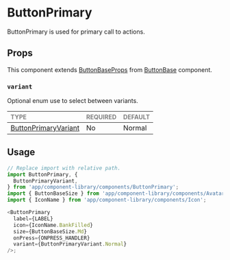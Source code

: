 # ButtonPrimary

ButtonPrimary is used for primary call to actions.

## Props

This component extends [ButtonBaseProps](../ButtonBase/ButtonBase.types.ts#L14) from [ButtonBase](../ButtonBase/ButtonBase.tsx) component.

### `variant`

Optional enum use to select between variants.

| <span style="color:gray;font-size:14px">TYPE</span> | <span style="color:gray;font-size:14px">REQUIRED</span> | <span style="color:gray;font-size:14px">DEFAULT</span> |
| :-------------------------------------------------- | :------------------------------------------------------ | :----------------------------------------------------- |
| [ButtonPrimaryVariant](./ButtonPrimary.types.ts#L7) | No                                                      | Normal                                                 |

## Usage

```javascript
// Replace import with relative path.
import ButtonPrimary, {
  ButtonPrimaryVariant,
} from 'app/component-library/components/ButtonPrimary';
import { ButtonBaseSize } from 'app/component-library/components/Avatars/AvatarBase';
import { IconName } from 'app/component-library/components/Icon';

<ButtonPrimary
  label={LABEL}
  icon={IconName.BankFilled}
  size={ButtonBaseSize.Md}
  onPress={ONPRESS_HANDLER}
  variant={ButtonPrimaryVariant.Normal}
/>;
```
